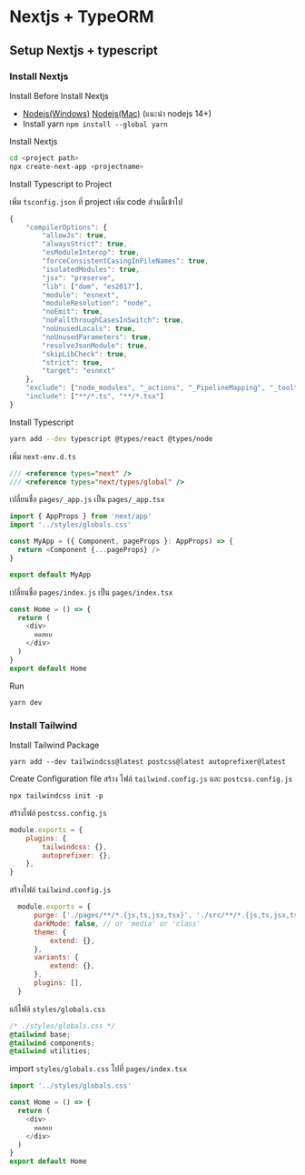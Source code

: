 # Nextjs + TypeORM

## Setup Nextjs + typescript

### Install Nextjs

Install Before Install Nextjs

* [Nodejs(Windows)](https://nodejs.org/dist/v14.16.1/node-v14.16.1-x64.msi) [Nodejs(Mac)](https://nodejs.org/dist/v14.16.1/node-v14.16.1.pkg) (แนะนำ nodejs 14+)
* Install yarn `npm install --global yarn`

Install Nextjs

``` bash
cd <project path>
npx create-next-app <projectname>
```

Install Typescript to Project

เพิ่ม `tsconfig.json` ที่ project เพิ่ม code ส่วนนี้เข้าไป

``` javascript
{
    "compilerOptions": {
        "allowJs": true,
        "alwaysStrict": true,
        "esModuleInterop": true,
        "forceConsistentCasingInFileNames": true,
        "isolatedModules": true,
        "jsx": "preserve",
        "lib": ["dom", "es2017"],
        "module": "esnext",
        "moduleResolution": "node",
        "noEmit": true,
        "noFallthroughCasesInSwitch": true,
        "noUnusedLocals": true,
        "noUnusedParameters": true,
        "resolveJsonModule": true,
        "skipLibCheck": true,
        "strict": true,
        "target": "esnext"
    },
    "exclude": ["node_modules", "_actions", "_PipelineMapping", "_tool", "actions-runner"],
    "include": ["**/*.ts", "**/*.tsx"]
}
```

Install Typescript

``` bash
yarn add --dev typescript @types/react @types/node
```

เพิ่ม `next-env.d.ts`

``` typescript
/// <reference types="next" />
/// <reference types="next/types/global" />
```

เปลี่ยนชื่อ `pages/_app.js` เป็น `pages/_app.tsx`

``` typescript
import { AppProps } from 'next/app'
import '../styles/globals.css'

const MyApp = ({ Component, pageProps }: AppProps) => {
  return <Component {...pageProps} />
}

export default MyApp
```

เปลี่ยนชื่อ `pages/index.js` เป็น `pages/index.tsx`

``` typescript
const Home = () => {
  return (
    <div>
      ทดสอบ
    </div>
  )
}
export default Home
```

Run

``` base
yarn dev
```

### Install Tailwind

Install Tailwind Package

``` base
yarn add --dev tailwindcss@latest postcss@latest autoprefixer@latest
```

Create Configuration file
สร้าง ไฟล์ `tailwind.config.js` และ `postcss.config.js`

``` base
npx tailwindcss init -p
```

สร้างไฟล์ `postcss.config.js`

``` javascript
module.exports = {
    plugins: {
        tailwindcss: {},
        autoprefixer: {},
    },
}
```

สร้างไฟล์ `tailwind.config.js`

``` javascript
  module.exports = {
      purge: ['./pages/**/*.{js,ts,jsx,tsx}', './src/**/*.{js,ts,jsx,tsx}'],
      darkMode: false, // or 'media' or 'class'
      theme: {
          extend: {},
      },
      variants: {
          extend: {},
      },
      plugins: [],
  }
```

แก้ไฟล์ `styles/globals.css`

``` css
/* ./styles/globals.css */
@tailwind base;
@tailwind components;
@tailwind utilities;
```

import `styles/globals.css` ไปที่ `pages/index.tsx`

``` typescript
import '../styles/globals.css'

const Home = () => {
  return (
    <div>
      ทดสอบ
    </div>
  )
}
export default Home
```
